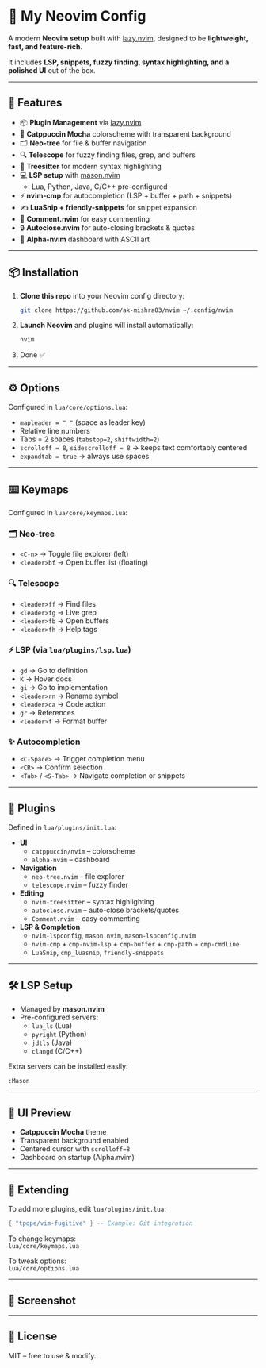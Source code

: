 # 🌙 My Neovim Config

A modern **Neovim setup** built with [lazy.nvim](https://github.com/folke/lazy.nvim), designed to be **lightweight, fast, and feature-rich**.  

It includes **LSP, snippets, fuzzy finding, syntax highlighting, and a polished UI** out of the box.

---

## 🚀 Features

- 📦 **Plugin Management** via [lazy.nvim](https://github.com/folke/lazy.nvim)
- 🎨 **Catppuccin Mocha** colorscheme with transparent background
- 🗂️ **Neo-tree** for file & buffer navigation
- 🔍 **Telescope** for fuzzy finding files, grep, and buffers
- 🌳 **Treesitter** for modern syntax highlighting
- 💻 **LSP setup** with [mason.nvim](https://github.com/williamboman/mason.nvim)  
  - Lua, Python, Java, C/C++ pre-configured
- ⚡ **nvim-cmp** for autocompletion (LSP + buffer + path + snippets)
- ✍️ **LuaSnip + friendly-snippets** for snippet expansion
- 💬 **Comment.nvim** for easy commenting
- 🔒 **Autoclose.nvim** for auto-closing brackets & quotes
- 🎉 **Alpha-nvim** dashboard with ASCII art

---

## 📦 Installation

1. **Clone this repo** into your Neovim config directory:

   ```bash
   git clone https://github.com/ak-mishra03/nvim ~/.config/nvim
   ```

2. **Launch Neovim** and plugins will install automatically:

   ```bash
   nvim
   ```

3. Done ✅

---

## ⚙️ Options

Configured in `lua/core/options.lua`:

- `mapleader = " "` (space as leader key)
- Relative line numbers
- Tabs = 2 spaces (`tabstop=2`, `shiftwidth=2`)
- `scrolloff = 8`, `sidescrolloff = 8` → keeps text comfortably centered  
- `expandtab = true` → always use spaces

---

## ⌨️ Keymaps

Configured in `lua/core/keymaps.lua`:

### 🗂️ Neo-tree
- `<C-n>` → Toggle file explorer (left)
- `<leader>bf` → Open buffer list (floating)

### 🔍 Telescope
- `<leader>ff` → Find files
- `<leader>fg` → Live grep
- `<leader>fb` → Open buffers
- `<leader>fh` → Help tags

### ⚡ LSP (via `lua/plugins/lsp.lua`)
- `gd` → Go to definition
- `K` → Hover docs
- `gi` → Go to implementation
- `<leader>rn` → Rename symbol
- `<leader>ca` → Code action
- `gr` → References
- `<leader>f` → Format buffer

### ✨ Autocompletion
- `<C-Space>` → Trigger completion menu
- `<CR>` → Confirm selection
- `<Tab>` / `<S-Tab>` → Navigate completion or snippets

---

## 📜 Plugins

Defined in `lua/plugins/init.lua`:

- **UI**
  - `catppuccin/nvim` – colorscheme
  - `alpha-nvim` – dashboard
- **Navigation**
  - `neo-tree.nvim` – file explorer
  - `telescope.nvim` – fuzzy finder
- **Editing**
  - `nvim-treesitter` – syntax highlighting
  - `autoclose.nvim` – auto-close brackets/quotes
  - `Comment.nvim` – easy commenting
- **LSP & Completion**
  - `nvim-lspconfig`, `mason.nvim`, `mason-lspconfig.nvim`
  - `nvim-cmp` + `cmp-nvim-lsp` + `cmp-buffer` + `cmp-path` + `cmp-cmdline`
  - `LuaSnip`, `cmp_luasnip`, `friendly-snippets`

---

## 🛠️ LSP Setup

- Managed by **mason.nvim**  
- Pre-configured servers:
  - `lua_ls` (Lua)
  - `pyright` (Python)
  - `jdtls` (Java)
  - `clangd` (C/C++)

Extra servers can be installed easily:

```bash
:Mason
```

---

## 🎨 UI Preview

- **Catppuccin Mocha** theme  
- Transparent background enabled  
- Centered cursor with `scrolloff=8`  
- Dashboard on startup (Alpha.nvim)  

---

## 🧩 Extending

To add more plugins, edit `lua/plugins/init.lua`:

```lua
{ "tpope/vim-fugitive" } -- Example: Git integration
```

To change keymaps:  
`lua/core/keymaps.lua`

To tweak options:  
`lua/core/options.lua`

---

## 📸 Screenshot

---

## 📝 License

MIT – free to use & modify.
